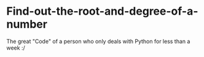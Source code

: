 # Find-out-the-root-and-degree-of-a-number
The great "Code" of a person who only deals with Python for less than a week :/
